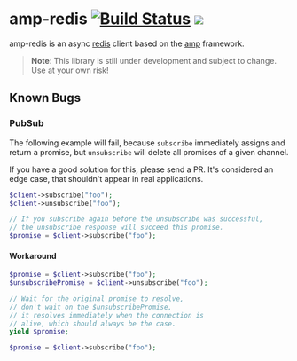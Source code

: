 # amp-redis [![Build Status](https://travis-ci.org/amphp/redis.svg?branch=master)](https://travis-ci.org/amphp/redis) [![](https://img.shields.io/badge/amp--chat-join%20Two%20Crowns-blue.svg)](https://dev.kelunik.com)

amp-redis is an async [redis](http://redis.io) client based
on the [amp](https://github.com/amphp/amp) framework.

> **Note**: This library is still under development and subject to change.
Use at your own risk!

## Known Bugs

### PubSub

The following example will fail, because `subscribe` immediately assigns
and return a promise, but `unsubscribe` will delete all promises of a given channel.

If you have a good solution for this, please send a PR. It's considered an edge case,
that shouldn't appear in real applications.

```php
$client->subscribe("foo");
$client->unsubscribe("foo");

// If you subscribe again before the unsubscribe was successful,
// the unsubscribe response will succeed this promise.
$promise = $client->subscribe("foo");
```

#### Workaround

```php
$promise = $client->subscribe("foo");
$unsubscribePromise = $client->unsubscribe("foo");

// Wait for the original promise to resolve,
// don't wait on the $unsubscribePromise,
// it resolves immediately when the connection is
// alive, which should always be the case.
yield $promise;

$promise = $client->subscribe("foo");
```
